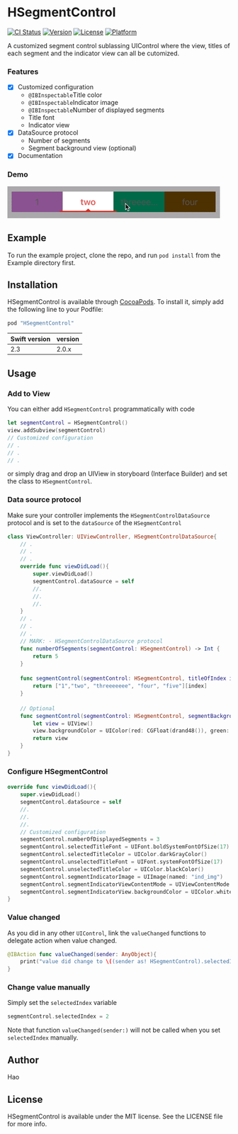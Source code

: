 # HSegmentControl
[![CI Status](http://img.shields.io/travis/popodidi/HSegmentControl.svg?style=flat)](https://travis-ci.org/popodidi/HSegmentControl)
[![Version](https://img.shields.io/cocoapods/v/HSegmentControl.svg?style=flat)](http://cocoapods.org/pods/HSegmentControl)
[![License](https://img.shields.io/cocoapods/l/HSegmentControl.svg?style=flat)](http://cocoapods.org/pods/HSegmentControl)
[![Platform](https://img.shields.io/cocoapods/p/HSegmentControl.svg?style=flat)](http://cocoapods.org/pods/HSegmentControl)

A customized segment control sublassing UIControl where the view, titles of each segment and the indicator view can all be cutomized.

### Features

- [x] Customized configuration
	- `@IBInspectable`Title color
	- `@IBInspectable`Indicator image
	- `@IBInspectable`Number of displayed segments 
	- Title font
	- Indicator view
- [x] DataSource protocol
	- Number of segments
	- Segment background view (optional)
- [x] Documentation

### Demo

![](demo.gif)


## Example

To run the example project, clone the repo, and run `pod install` from the Example directory first.


## Installation

HSegmentControl is available through [CocoaPods](http://cocoapods.org). To install
it, simply add the following line to your Podfile:

```ruby
pod "HSegmentControl"
```

Swift version | version
---- | ----
2.3 | 2.0.x

## Usage

### Add to View

You can either add `HSegmentControl` programmatically with code

``` swift
let segmentControl = HSegmentControl()
view.addSubview(segmentControl)
// Customized configuration
// .
// .
// .
```

or simply drag and drop an UIView in storyboard (Interface Builder) and set the class to `HSegmentControl`.

### Data source protocol
Make sure your controller implements the `HSegmentControlDataSource` protocol and is set to the `dataSource` of the `HSegmentControl`

```swift
class ViewController: UIViewController, HSegmentControlDataSource{
	// .
	// .
	// .
	override func viewDidLoad(){
		super.viewDidLoad()	
		segmentControl.dataSource = self
		//.
		//.
		//.
	}
	// .
	// .
	// .
	// MARK: - HSegmentControlDataSource protocol
    func numberOfSegments(segmentControl: HSegmentControl) -> Int {
        return 5
    }
    
    func segmentControl(segmentControl: HSegmentControl, titleOfIndex index: Int) -> String {
        return ["1","two", "threeeeeee", "four", "five"][index]
    }
    
    // Optional
    func segmentControl(segmentControl: HSegmentControl, segmentBackgroundViewOfIndex index: Int) -> UIView {
        let view = UIView()
        view.backgroundColor = UIColor(red: CGFloat(drand48()), green: CGFloat(drand48()), blue: CGFloat(drand48()), alpha: 1)
        return view
    }
}
```

### Configure HSegmentControl
```swift
override func viewDidLoad(){
	super.viewDidLoad()
	segmentControl.dataSource = self
	//.
	//.
	//.
	// Customized configuration
	segmentControl.numberOfDisplayedSegments = 3
	segmentControl.selectedTitleFont = UIFont.boldSystemFontOfSize(17)
	segmentControl.selectedTitleColor = UIColor.darkGrayColor()
	segmentControl.unselectedTitleFont = UIFont.systemFontOfSize(17)
	segmentControl.unselectedTitleColor = UIColor.blackColor()
	segmentControl.segmentIndicatorImage = UIImage(named: "ind_img")
	segmentControl.segmentIndicatorViewContentMode = UIViewContentMode.Bottom
	segmentControl.segmentIndicatorView.backgroundColor = UIColor.whiteColor()
}
```

### Value changed
As you did in any other `UIControl`, link the `valueChanged` functions to delegate action when value changed.

```swift
@IBAction func valueChanged(sender: AnyObject){
	print("value did change to \((sender as! HSegmentControl).selectedIndex)")
}
```

### Change value manually
Simply set the `selectedIndex` variable

```swift
segmentControl.selectedIndex = 2
```
Note that function `valueChanged(sender:)` will not be called when you set `selectedIndex` manually.

## Author

Hao


## License

HSegmentControl is available under the MIT license. See the LICENSE file for more info.
